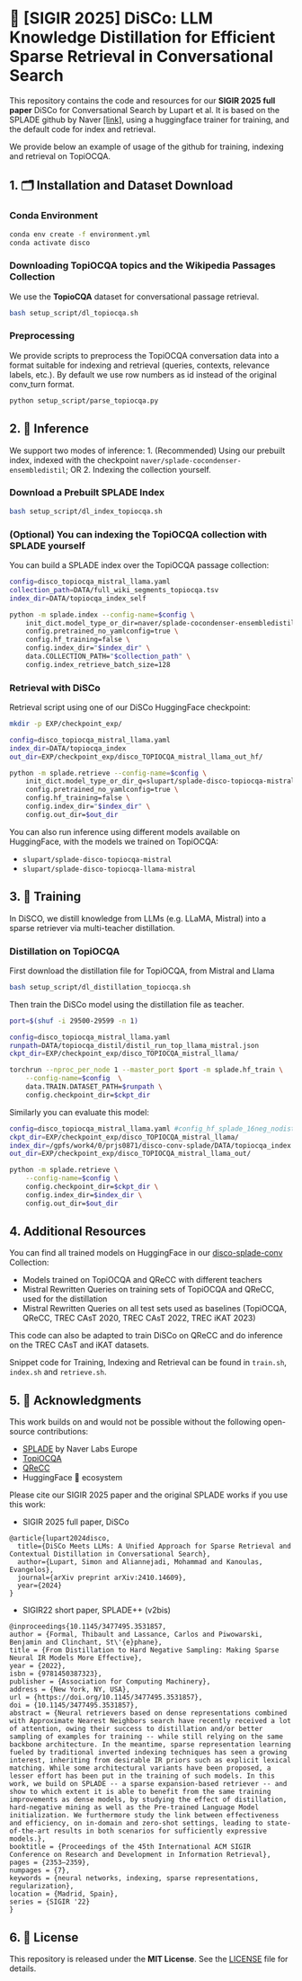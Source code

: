 # 🤖 [SIGIR 2025] DiSCo: LLM Knowledge Distillation for Efficient Sparse Retrieval in Conversational Search

This repository contains the code and resources for our **SIGIR 2025 full paper** DiSCo for Conversational Search by Lupart et al. It is based on the SPLADE github by Naver [[link]](https://github.com/naver/splade), using a huggingface trainer for training, and the default code for index and retrieval.

We provide below an example of usage of the github for training, indexing and retrieval on TopiOCQA.

## 1. 🗂️ Installation and Dataset Download

### Conda Environment

```bash
conda env create -f environment.yml
conda activate disco
```

### Downloading TopiOCQA topics and the Wikipedia Passages Collection

We use the **TopioCQA** dataset for conversational passage retrieval.

```bash
bash setup_script/dl_topiocqa.sh
```

### Preprocessing

We provide scripts to preprocess the TopiOCQA conversation data into a format suitable for indexing and retrieval (queries, contexts, relevance labels, etc.). By default we use row numbers as id instead of the original conv_turn format.

```bash
python setup_script/parse_topiocqa.py
```


## 2. 🚀 Inference

We support two modes of inference: 1. (Recommended) Using our prebuilt index, indexed with the checkpoint 
`naver/splade-cocondenser-ensembledistil`; OR 2. Indexing the collection yourself.

### Download a Prebuilt SPLADE Index

```bash
bash setup_script/dl_index_topiocqa.sh
```

### (Optional) You can indexing the TopiOCQA collection with SPLADE yourself

You can build a SPLADE index over the TopiOCQA passage collection:

```bash
config=disco_topiocqa_mistral_llama.yaml
collection_path=DATA/full_wiki_segments_topiocqa.tsv
index_dir=DATA/topiocqa_index_self

python -m splade.index --config-name=$config \
    init_dict.model_type_or_dir=naver/splade-cocondenser-ensembledistil \
    config.pretrained_no_yamlconfig=true \
    config.hf_training=false \
    config.index_dir="$index_dir" \
    data.COLLECTION_PATH="$collection_path" \
    config.index_retrieve_batch_size=128
```

### Retrieval with DiSCo

Retrieval script using one of our DiSCo HuggingFace checkpoint:

```bash
mkdir -p EXP/checkpoint_exp/

config=disco_topiocqa_mistral_llama.yaml
index_dir=DATA/topiocqa_index
out_dir=EXP/checkpoint_exp/disco_TOPIOCQA_mistral_llama_out_hf/

python -m splade.retrieve --config-name=$config \
    init_dict.model_type_or_dir_q=slupart/splade-disco-topiocqa-mistral \
    config.pretrained_no_yamlconfig=true \
    config.hf_training=false \
    config.index_dir="$index_dir" \
    config.out_dir=$out_dir
```

You can also run inference using different models available on HuggingFace, with the models we trained on TopiOCQA:

* `slupart/splade-disco-topiocqa-mistral`
* `slupart/splade-disco-topiocqa-llama-mistral`


## 3. 🚀 Training

In DiSCO, we distill knowledge from LLMs (e.g. LLaMA, Mistral) into a sparse retriever via multi-teacher distillation.

### Distillation on TopiOCQA

First download the distillation file for TopiOCQA, from Mistral and Llama

```bash
bash setup_script/dl_distillation_topiocqa.sh
```

Then train the DiSCo model using the distillation file as teacher.

```bash
port=$(shuf -i 29500-29599 -n 1)

config=disco_topiocqa_mistral_llama.yaml
runpath=DATA/topiocqa_distil/distil_run_top_llama_mistral.json
ckpt_dir=EXP/checkpoint_exp/disco_TOPIOCQA_mistral_llama/

torchrun --nproc_per_node 1 --master_port $port -m splade.hf_train \
    --config-name=$config  \
    data.TRAIN.DATASET_PATH=$runpath \
    config.checkpoint_dir=$ckpt_dir
```

Similarly you can evaluate this model:

```bash
config=disco_topiocqa_mistral_llama.yaml #config_hf_splade_16neg_nodistil_TOPIOCQA_b_2e.yaml
ckpt_dir=EXP/checkpoint_exp/disco_TOPIOCQA_mistral_llama/
index_dir=/gpfs/work4/0/prjs0871/disco-conv-splade/DATA/topiocqa_index
out_dir=EXP/checkpoint_exp/disco_TOPIOCQA_mistral_llama_out/

python -m splade.retrieve \
    --config-name=$config \
    config.checkpoint_dir=$ckpt_dir \
    config.index_dir=$index_dir \
    config.out_dir=$out_dir
```

## 4. Additional Resources

You can find all trained models on HuggingFace in our [disco-splade-conv](https://huggingface.co/collections/slupart/splade-conversational-6800f23d0c61997aa33cf4e4) Collection:

* Models trained on TopiOCQA and QReCC with different teachers
* Mistral Rewritten Queries on training sets of TopiOCQA and QReCC, used for the distillation
* Mistral Rewritten Queries on all test sets used as baselines (TopiOCQA, QReCC, TREC CAsT 2020, TREC CAsT 2022, TREC iKAT 2023)

This code can also be adapted to train DiSCo on QReCC and do inference on the TREC CAsT and iKAT datasets.

Snippet code for Training, Indexing and Retrieval can be found in `train.sh`, `index.sh` and `retrieve.sh`.

## 5. 🙏 Acknowledgments

This work builds on and would not be possible without the following open-source contributions:

* [SPLADE](https://github.com/naver/splade) by Naver Labs Europe
* [TopiOCQA](https://github.com/prdwb/topiocqa)
* [QReCC](https://github.com/apple/ml-qrecc)
* HuggingFace 🤗 ecosystem

Please cite our SIGIR 2025 paper and the original SPLADE works if you use this work:
* SIGIR 2025 full paper, DiSCo
```
@article{lupart2024disco,
  title={DiSCo Meets LLMs: A Unified Approach for Sparse Retrieval and Contextual Distillation in Conversational Search},
  author={Lupart, Simon and Aliannejadi, Mohammad and Kanoulas, Evangelos},
  journal={arXiv preprint arXiv:2410.14609},
  year={2024}
}
```
* SIGIR22 short paper, SPLADE++ (v2bis)
```
@inproceedings{10.1145/3477495.3531857,
author = {Formal, Thibault and Lassance, Carlos and Piwowarski, Benjamin and Clinchant, St\'{e}phane},
title = {From Distillation to Hard Negative Sampling: Making Sparse Neural IR Models More Effective},
year = {2022},
isbn = {9781450387323},
publisher = {Association for Computing Machinery},
address = {New York, NY, USA},
url = {https://doi.org/10.1145/3477495.3531857},
doi = {10.1145/3477495.3531857},
abstract = {Neural retrievers based on dense representations combined with Approximate Nearest Neighbors search have recently received a lot of attention, owing their success to distillation and/or better sampling of examples for training -- while still relying on the same backbone architecture. In the meantime, sparse representation learning fueled by traditional inverted indexing techniques has seen a growing interest, inheriting from desirable IR priors such as explicit lexical matching. While some architectural variants have been proposed, a lesser effort has been put in the training of such models. In this work, we build on SPLADE -- a sparse expansion-based retriever -- and show to which extent it is able to benefit from the same training improvements as dense models, by studying the effect of distillation, hard-negative mining as well as the Pre-trained Language Model initialization. We furthermore study the link between effectiveness and efficiency, on in-domain and zero-shot settings, leading to state-of-the-art results in both scenarios for sufficiently expressive models.},
booktitle = {Proceedings of the 45th International ACM SIGIR Conference on Research and Development in Information Retrieval},
pages = {2353–2359},
numpages = {7},
keywords = {neural networks, indexing, sparse representations, regularization},
location = {Madrid, Spain},
series = {SIGIR '22}
}
```

## 6. 📜 License

This repository is released under the **MIT License**.
See the [LICENSE](./LICENSE) file for details.

